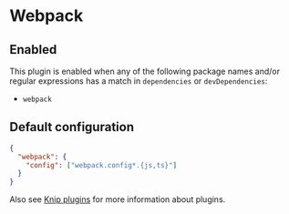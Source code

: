 # Webpack

## Enabled

This plugin is enabled when any of the following package names and/or regular expressions has a match in `dependencies`
or `devDependencies`:

- `webpack`

## Default configuration

```json
{
  "webpack": {
    "config": ["webpack.config*.{js,ts}"]
  }
}
```

Also see [Knip plugins][1] for more information about plugins.

[1]: https://github.com/webpro/knip/blob/next/README.md#plugins
